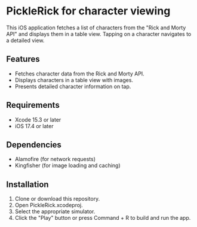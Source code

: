 # PickleRick for character viewing

This iOS application fetches a list of characters from the "Rick and Morty API" and displays them in a table view. 
Tapping on a character navigates to a detailed view.

## Features

* Fetches character data from the Rick and Morty API.
* Displays characters in a table view with images.
* Presents detailed character information on tap.

## Requirements

* Xcode 15.3 or later
* iOS 17.4 or later

## Dependencies

* Alamofire (for network requests)
* Kingfisher (for image loading and caching)

## Installation

1. Clone or download this repository.
2. Open PickleRick.xcodeproj.
3. Select the appropriate simulator.
4. Click the "Play" button or press Command + R to build and run the app.

